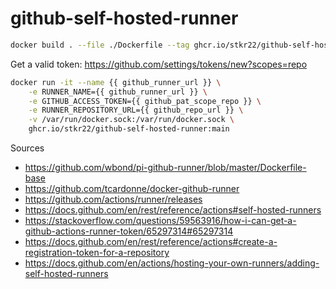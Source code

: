 # github-self-hosted-runner

```Bash
docker build . --file ./Dockerfile --tag ghcr.io/stkr22/github-self-hosted-runner:main
```

Get a valid token:
https://github.com/settings/tokens/new?scopes=repo

```Bash
docker run -it --name {{ github_runner_url }} \
    -e RUNNER_NAME={{ github_runner_url }} \
    -e GITHUB_ACCESS_TOKEN={{ github_pat_scope_repo }} \
    -e RUNNER_REPOSITORY_URL={{ github_repo_url }} \
    -v /var/run/docker.sock:/var/run/docker.sock \
    ghcr.io/stkr22/github-self-hosted-runner:main
```


Sources
- https://github.com/wbond/pi-github-runner/blob/master/Dockerfile-base
- https://github.com/tcardonne/docker-github-runner
- https://github.com/actions/runner/releases
- https://docs.github.com/en/rest/reference/actions#self-hosted-runners
- https://stackoverflow.com/questions/59563916/how-i-can-get-a-github-actions-runner-token/65297314#65297314
- https://docs.github.com/en/rest/reference/actions#create-a-registration-token-for-a-repository
- https://docs.github.com/en/actions/hosting-your-own-runners/adding-self-hosted-runners